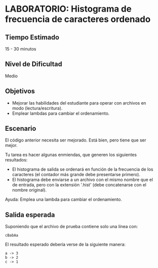 # LABORATORIO: Histograma de frecuencia de caracteres ordenado

## Tiempo Estimado

15 - 30 minutos

## Nivel de Dificultad

Medio

## Objetivos

* Mejorar las habilidades del estudiante para operar con archivos en modo (lectura/escritura).
* Emplear lambdas para cambiar el ordenamiento.

## Escenario

El código anterior necesita ser mejorado. Está bien, pero tiene que ser mejor.

Tu tarea es hacer algunas enmiendas, que generen los siguientes resultados:

* El histograma de salida se ordenará en función de la frecuencia de los caracteres (el contador más grande debe presentarse primero).
* El histograma debe enviarse a un archivo con el mismo nombre que el de entrada, pero con la extensión '.hist' (debe concatenarse con el nombre original).

Ayuda: Emplea una lambda para cambiar el ordenamiento.

## Salida esperada

Suponiendo que el archivo de prueba contiene solo una línea con:

`cBabAa`

El resultado esperado debería verse de la siguiente manera:
```
a -> 3
b -> 2
c -> 1
```

